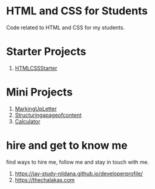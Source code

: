 # HTML and CSS for Students

Code related to HTML and CSS for my students.

# Starter Projects

1. [HTMLCSSStarter](HTMLCSSStarter)

# Mini Projects

1. [MarkingUpLetter](MarkingUpLetter)
1. [Structuringapageofcontent](Structuringapageofcontent)
1. [Calculator](Calculator)

# hire and get to know me

find ways to hire me, follow me and stay in touch with me.

1. https://jay-study-nildana.github.io/developerprofile/
1. https://thechalakas.com
